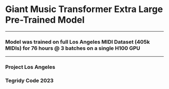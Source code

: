 # Giant Music Transformer Extra Large Pre-Trained Model

***

### Model was trained on full Los Angeles MIDI Dataset (405k MIDIs) for 76 hours @ 3 batches on a single H100 GPU

***

### Project Los Angeles
### Tegridy Code 2023
